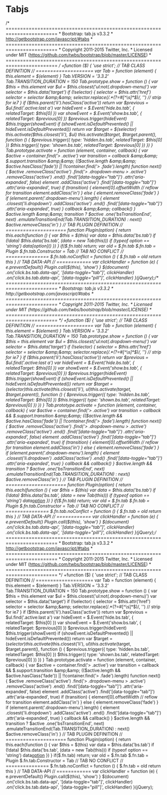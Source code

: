 # Tabjs
/* ========================================================================  * Bootstrap: tab.js v3.3.2  * http://getbootstrap.com/javascript/#tabs  * ========================================================================  * Copyright 2011-2015 Twitter, Inc.  * Licensed under MIT (https://github.com/twbs/bootstrap/blob/master/LICENSE)  * ======================================================================== */   +function ($) {   'use strict';    // TAB CLASS DEFINITION   // ====================    var Tab = function (element) {     this.element = $(element)   }    Tab.VERSION = '3.3.2'    Tab.TRANSITION_DURATION = 150    Tab.prototype.show = function () {     var $this    = this.element     var $ul      = $this.closest('ul:not(.dropdown-menu)')     var selector = $this.data('target')      if (!selector) {       selector = $this.attr('href')       selector = selector &amp;&amp; selector.replace(/.*(?=#[^\s]*$)/, '') // strip for ie7     }      if ($this.parent('li').hasClass('active')) return      var $previous = $ul.find('.active:last a')     var hideEvent = $.Event('hide.bs.tab', {       relatedTarget: $this[0]     })     var showEvent = $.Event('show.bs.tab', {       relatedTarget: $previous[0]     })      $previous.trigger(hideEvent)     $this.trigger(showEvent)      if (showEvent.isDefaultPrevented() || hideEvent.isDefaultPrevented()) return      var $target = $(selector)      this.activate($this.closest('li'), $ul)     this.activate($target, $target.parent(), function () {       $previous.trigger({         type: 'hidden.bs.tab',         relatedTarget: $this[0]       })       $this.trigger({         type: 'shown.bs.tab',         relatedTarget: $previous[0]       })     })   }    Tab.prototype.activate = function (element, container, callback) {     var $active    = container.find('> .active')     var transition = callback       &amp;&amp; $.support.transition       &amp;&amp; (($active.length &amp;&amp; $active.hasClass('fade')) || !!container.find('> .fade').length)      function next() {       $active         .removeClass('active')         .find('> .dropdown-menu > .active')           .removeClass('active')         .end()         .find('[data-toggle="tab"]')           .attr('aria-expanded', false)        element         .addClass('active')         .find('[data-toggle="tab"]')           .attr('aria-expanded', true)        if (transition) {         element[0].offsetWidth // reflow for transition         element.addClass('in')       } else {         element.removeClass('fade')       }        if (element.parent('.dropdown-menu').length) {         element           .closest('li.dropdown')             .addClass('active')           .end()           .find('[data-toggle="tab"]')             .attr('aria-expanded', true)       }        callback &amp;&amp; callback()     }      $active.length &amp;&amp; transition ?       $active         .one('bsTransitionEnd', next)         .emulateTransitionEnd(Tab.TRANSITION_DURATION) :       next()      $active.removeClass('in')   }     // TAB PLUGIN DEFINITION   // =====================    function Plugin(option) {     return this.each(function () {       var $this = $(this)       var data  = $this.data('bs.tab')        if (!data) $this.data('bs.tab', (data = new Tab(this)))       if (typeof option == 'string') data[option]()     })   }      if($.fn.tab) return;      var old = $.fn.tab    $.fn.tab             = Plugin   $.fn.tab.Constructor = Tab     // TAB NO CONFLICT   // ===============    $.fn.tab.noConflict = function () {     $.fn.tab = old     return this   }     // TAB DATA-API   // ============    var clickHandler = function (e) {     e.preventDefault()     Plugin.call($(this), 'show')   }    $(document)     .on('click.bs.tab.data-api', '[data-toggle="tab"]', clickHandler)     .on('click.bs.tab.data-api', '[data-toggle="pill"]', clickHandler)  }(jQuery);/* ========================================================================  * Bootstrap: tab.js v3.3.2  * http://getbootstrap.com/javascript/#tabs  * ========================================================================  * Copyright 2011-2015 Twitter, Inc.  * Licensed under MIT (https://github.com/twbs/bootstrap/blob/master/LICENSE)  * ======================================================================== */   +function ($) {   'use strict';    // TAB CLASS DEFINITION   // ====================    var Tab = function (element) {     this.element = $(element)   }    Tab.VERSION = '3.3.2'    Tab.TRANSITION_DURATION = 150    Tab.prototype.show = function () {     var $this    = this.element     var $ul      = $this.closest('ul:not(.dropdown-menu)')     var selector = $this.data('target')      if (!selector) {       selector = $this.attr('href')       selector = selector &amp;&amp; selector.replace(/.*(?=#[^\s]*$)/, '') // strip for ie7     }      if ($this.parent('li').hasClass('active')) return      var $previous = $ul.find('.active:last a')     var hideEvent = $.Event('hide.bs.tab', {       relatedTarget: $this[0]     })     var showEvent = $.Event('show.bs.tab', {       relatedTarget: $previous[0]     })      $previous.trigger(hideEvent)     $this.trigger(showEvent)      if (showEvent.isDefaultPrevented() || hideEvent.isDefaultPrevented()) return      var $target = $(selector)      this.activate($this.closest('li'), $ul)     this.activate($target, $target.parent(), function () {       $previous.trigger({         type: 'hidden.bs.tab',         relatedTarget: $this[0]       })       $this.trigger({         type: 'shown.bs.tab',         relatedTarget: $previous[0]       })     })   }    Tab.prototype.activate = function (element, container, callback) {     var $active    = container.find('> .active')     var transition = callback       &amp;&amp; $.support.transition       &amp;&amp; (($active.length &amp;&amp; $active.hasClass('fade')) || !!container.find('> .fade').length)      function next() {       $active         .removeClass('active')         .find('> .dropdown-menu > .active')           .removeClass('active')         .end()         .find('[data-toggle="tab"]')           .attr('aria-expanded', false)        element         .addClass('active')         .find('[data-toggle="tab"]')           .attr('aria-expanded', true)        if (transition) {         element[0].offsetWidth // reflow for transition         element.addClass('in')       } else {         element.removeClass('fade')       }        if (element.parent('.dropdown-menu').length) {         element           .closest('li.dropdown')             .addClass('active')           .end()           .find('[data-toggle="tab"]')             .attr('aria-expanded', true)       }        callback &amp;&amp; callback()     }      $active.length &amp;&amp; transition ?       $active         .one('bsTransitionEnd', next)         .emulateTransitionEnd(Tab.TRANSITION_DURATION) :       next()      $active.removeClass('in')   }     // TAB PLUGIN DEFINITION   // =====================    function Plugin(option) {     return this.each(function () {       var $this = $(this)       var data  = $this.data('bs.tab')        if (!data) $this.data('bs.tab', (data = new Tab(this)))       if (typeof option == 'string') data[option]()     })   }      if($.fn.tab) return;      var old = $.fn.tab    $.fn.tab             = Plugin   $.fn.tab.Constructor = Tab     // TAB NO CONFLICT   // ===============    $.fn.tab.noConflict = function () {     $.fn.tab = old     return this   }     // TAB DATA-API   // ============    var clickHandler = function (e) {     e.preventDefault()     Plugin.call($(this), 'show')   }    $(document)     .on('click.bs.tab.data-api', '[data-toggle="tab"]', clickHandler)     .on('click.bs.tab.data-api', '[data-toggle="pill"]', clickHandler)  }(jQuery);/* ========================================================================  * Bootstrap: tab.js v3.3.2  * http://getbootstrap.com/javascript/#tabs  * ========================================================================  * Copyright 2011-2015 Twitter, Inc.  * Licensed under MIT (https://github.com/twbs/bootstrap/blob/master/LICENSE)  * ======================================================================== */   +function ($) {   'use strict';    // TAB CLASS DEFINITION   // ====================    var Tab = function (element) {     this.element = $(element)   }    Tab.VERSION = '3.3.2'    Tab.TRANSITION_DURATION = 150    Tab.prototype.show = function () {     var $this    = this.element     var $ul      = $this.closest('ul:not(.dropdown-menu)')     var selector = $this.data('target')      if (!selector) {       selector = $this.attr('href')       selector = selector &amp;&amp; selector.replace(/.*(?=#[^\s]*$)/, '') // strip for ie7     }      if ($this.parent('li').hasClass('active')) return      var $previous = $ul.find('.active:last a')     var hideEvent = $.Event('hide.bs.tab', {       relatedTarget: $this[0]     })     var showEvent = $.Event('show.bs.tab', {       relatedTarget: $previous[0]     })      $previous.trigger(hideEvent)     $this.trigger(showEvent)      if (showEvent.isDefaultPrevented() || hideEvent.isDefaultPrevented()) return      var $target = $(selector)      this.activate($this.closest('li'), $ul)     this.activate($target, $target.parent(), function () {       $previous.trigger({         type: 'hidden.bs.tab',         relatedTarget: $this[0]       })       $this.trigger({         type: 'shown.bs.tab',         relatedTarget: $previous[0]       })     })   }    Tab.prototype.activate = function (element, container, callback) {     var $active    = container.find('> .active')     var transition = callback       &amp;&amp; $.support.transition       &amp;&amp; (($active.length &amp;&amp; $active.hasClass('fade')) || !!container.find('> .fade').length)      function next() {       $active         .removeClass('active')         .find('> .dropdown-menu > .active')           .removeClass('active')         .end()         .find('[data-toggle="tab"]')           .attr('aria-expanded', false)        element         .addClass('active')         .find('[data-toggle="tab"]')           .attr('aria-expanded', true)        if (transition) {         element[0].offsetWidth // reflow for transition         element.addClass('in')       } else {         element.removeClass('fade')       }        if (element.parent('.dropdown-menu').length) {         element           .closest('li.dropdown')             .addClass('active')           .end()           .find('[data-toggle="tab"]')             .attr('aria-expanded', true)       }        callback &amp;&amp; callback()     }      $active.length &amp;&amp; transition ?       $active         .one('bsTransitionEnd', next)         .emulateTransitionEnd(Tab.TRANSITION_DURATION) :       next()      $active.removeClass('in')   }     // TAB PLUGIN DEFINITION   // =====================    function Plugin(option) {     return this.each(function () {       var $this = $(this)       var data  = $this.data('bs.tab')        if (!data) $this.data('bs.tab', (data = new Tab(this)))       if (typeof option == 'string') data[option]()     })   }      if($.fn.tab) return;      var old = $.fn.tab    $.fn.tab             = Plugin   $.fn.tab.Constructor = Tab     // TAB NO CONFLICT   // ===============    $.fn.tab.noConflict = function () {     $.fn.tab = old     return this   }     // TAB DATA-API   // ============    var clickHandler = function (e) {     e.preventDefault()     Plugin.call($(this), 'show')   }    $(document)     .on('click.bs.tab.data-api', '[data-toggle="tab"]', clickHandler)     .on('click.bs.tab.data-api', '[data-toggle="pill"]', clickHandler)  }(jQuery);
